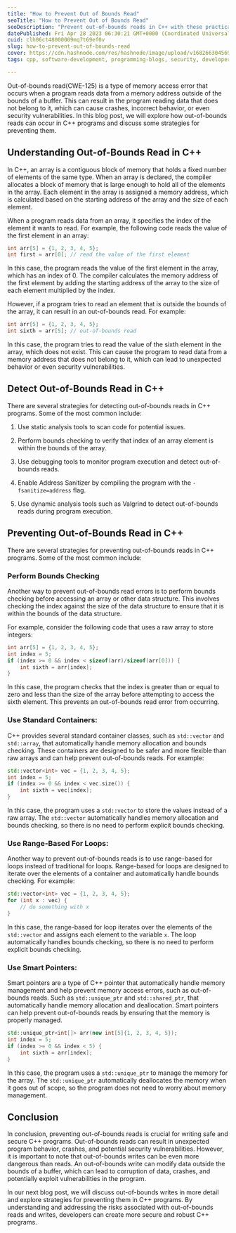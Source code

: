 ```yaml
---
title: "How to Prevent Out of Bounds Read"
seoTitle: "How to Prevent Out of Bounds Read"
seoDescription: "Prevent out-of-bounds reads in C++ with these practical tips. Learn about the risks, best practices to create safer & more secure programs."
datePublished: Fri Apr 28 2023 06:30:21 GMT+0000 (Coordinated Universal Time)
cuid: clh06ct48000009mq7t69ef0v
slug: how-to-prevent-out-of-bounds-read
cover: https://cdn.hashnode.com/res/hashnode/image/upload/v1682663045691/0344f013-7235-4916-8d0d-422b5e26f07d.png
tags: cpp, software-development, programming-blogs, security, developer

---
```


Out-of-bounds read(CWE-125) is a type of memory access error that occurs when a program reads data from a memory address outside of the bounds of a buffer. This can result in the program reading data that does not belong to it, which can cause crashes, incorrect behavior, or even security vulnerabilities. In this blog post, we will explore how out-of-bounds reads can occur in C++ programs and discuss some strategies for preventing them.

## Understanding Out-of-Bounds Read in C++

In C++, an array is a contiguous block of memory that holds a fixed number of elements of the same type. When an array is declared, the compiler allocates a block of memory that is large enough to hold all of the elements in the array. Each element in the array is assigned a memory address, which is calculated based on the starting address of the array and the size of each element.

When a program reads data from an array, it specifies the index of the element it wants to read. For example, the following code reads the value of the first element in an array:

```cpp
int arr[5] = {1, 2, 3, 4, 5};
int first = arr[0]; // read the value of the first element
```

In this case, the program reads the value of the first element in the array, which has an index of 0. The compiler calculates the memory address of the first element by adding the starting address of the array to the size of each element multiplied by the index.

However, if a program tries to read an element that is outside the bounds of the array, it can result in an out-of-bounds read. For example:

```cpp
int arr[5] = {1, 2, 3, 4, 5};
int sixth = arr[5]; // out-of-bounds read
```

In this case, the program tries to read the value of the sixth element in the array, which does not exist. This can cause the program to read data from a memory address that does not belong to it, which can lead to unexpected behavior or even security vulnerabilities.

## Detect Out-of-Bounds Read in C++

There are several strategies for detecting out-of-bounds reads in C++ programs. Some of the most common include:

1. Use static analysis tools to scan code for potential issues.
    
2. Perform bounds checking to verify that index of an array element is within the bounds of the array.
    
3. Use debugging tools to monitor program execution and detect out-of-bounds reads.
    
4. Enable Address Sanitizer by compiling the program with the `-fsanitize=address` flag.
    
5. Use dynamic analysis tools such as Valgrind to detect out-of-bounds reads during program execution.
    

## Preventing Out-of-Bounds Read in C++

There are several strategies for preventing out-of-bounds reads in C++ programs. Some of the most common include:

### Perform Bounds Checking

Another way to prevent out-of-bounds read errors is to perform bounds checking before accessing an array or other data structure. This involves checking the index against the size of the data structure to ensure that it is within the bounds of the data structure.

For example, consider the following code that uses a raw array to store integers:

```cpp
int arr[5] = {1, 2, 3, 4, 5};
int index = 5;
if (index >= 0 && index < sizeof(arr)/sizeof(arr[0])) {
    int sixth = arr[index];
}
```

In this case, the program checks that the index is greater than or equal to zero and less than the size of the array before attempting to access the sixth element. This prevents an out-of-bounds read error from occurring.

### Use Standard Containers:

C++ provides several standard container classes, such as `std::vector` and `std::array`, that automatically handle memory allocation and bounds checking. These containers are designed to be safer and more flexible than raw arrays and can help prevent out-of-bounds reads. For example:

```cpp
std::vector<int> vec = {1, 2, 3, 4, 5};
int index = 5;
if (index >= 0 && index < vec.size()) {
    int sixth = vec[index];
}
```

In this case, the program uses a `std::vector` to store the values instead of a raw array. The `std::vector` automatically handles memory allocation and bounds checking, so there is no need to perform explicit bounds checking.

### Use Range-Based For Loops:

Another way to prevent out-of-bounds reads is to use range-based for loops instead of traditional for loops. Range-based for loops are designed to iterate over the elements of a container and automatically handle bounds checking. For example:

```cpp
std::vector<int> vec = {1, 2, 3, 4, 5};
for (int x : vec) {
    // do something with x
}
```

In this case, the range-based for loop iterates over the elements of the `std::vector` and assigns each element to the variable `x`. The loop automatically handles bounds checking, so there is no need to perform explicit bounds checking.

### Use Smart Pointers:

Smart pointers are a type of C++ pointer that automatically handle memory management and help prevent memory access errors, such as out-of-bounds reads. Such as `std::unique_ptr` and `std::shared_ptr`, that automatically handle memory allocation and deallocation. Smart pointers can help prevent out-of-bounds reads by ensuring that the memory is properly managed.

```cpp
std::unique_ptr<int[]> arr(new int[5]{1, 2, 3, 4, 5});
int index = 5;
if (index >= 0 && index < 5) {
    int sixth = arr[index];
}
```

In this case, the program uses a `std::unique_ptr` to manage the memory for the array. The `std::unique_ptr` automatically deallocates the memory when it goes out of scope, so the program does not need to worry about memory management.

## Conclusion

In conclusion, preventing out-of-bounds reads is crucial for writing safe and secure C++ programs. Out-of-bounds reads can result in unexpected program behavior, crashes, and potential security vulnerabilities. However, it is important to note that out-of-bounds writes can be even more dangerous than reads. An out-of-bounds write can modify data outside the bounds of a buffer, which can lead to corruption of data, crashes, and potentially exploit vulnerabilities in the program.

In our next blog post, we will discuss out-of-bounds writes in more detail and explore strategies for preventing them in C++ programs. By understanding and addressing the risks associated with out-of-bounds reads and writes, developers can create more secure and robust C++ programs.